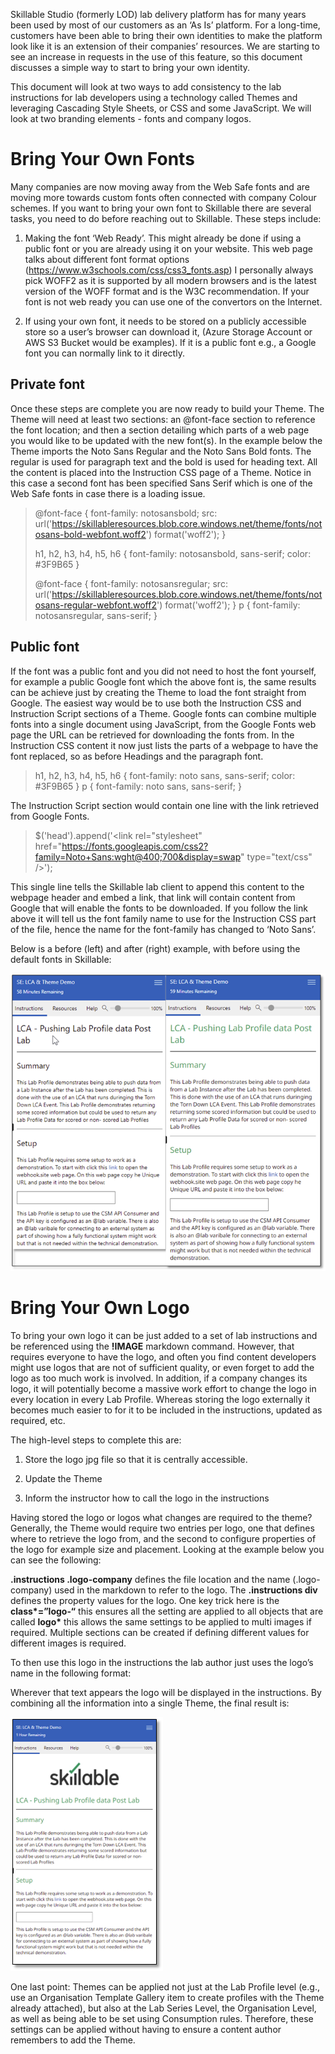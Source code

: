 Skillable Studio (formerly LOD) lab delivery platform has for many years been
used by most of our customers as an ‘As Is’ platform. For a long-time, customers
have been able to bring their own identities to make the platform look like it
is an extension of their companies’ resources. We are starting to see an
increase in requests in the use of this feature, so this document discusses a
simple way to start to bring your own identity.

This document will look at two ways to add consistency to the lab instructions
for lab developers using a technology called Themes and leveraging Cascading
Style Sheets, or CSS and some JavaScript. We will look at two branding elements
\- fonts and company logos.

# Bring Your Own Fonts

Many companies are now moving away from the Web Safe fonts and are moving more
towards custom fonts often connected with company Colour schemes. If you want to
bring your own font to Skillable there are several tasks, you need to do before
reaching out to Skillable. These steps include:

1.  Making the font ‘Web Ready’. This might already be done if using a public
    font or you are already using it on your website. This web page talks about
    different font format options
    (<https://www.w3schools.com/css/css3_fonts.asp>) I personally always pick
    WOFF2 as it is supported by all modern browsers and is the latest version of
    the WOFF format and is the W3C recommendation. If your font is not web ready
    you can use one of the convertors on the Internet.

2.  If using your own font, it needs to be stored on a publicly accessible store
    so a user’s browser can download it, (Azure Storage Account or AWS S3 Bucket
    would be examples). If it is a public font e.g., a Google font you can
    normally link to it directly.

## Private font

Once these steps are complete you are now ready to build your Theme. The Theme
will need at least two sections: an @font-face section to reference the font
location; and then a section detailing which parts of a web page you would like
to be updated with the new font(s). In the example below the Theme imports the
Noto Sans Regular and the Noto Sans Bold fonts. The regular is used for
paragraph text and the bold is used for heading text. All the content is placed
into the Instruction CSS page of a Theme. Notice in this case a second font has
been specified Sans Serif which is one of the Web Safe fonts in case there is a
loading issue.

> @font-face {
>     font-family: notosansbold;
>     src: url('https://skillableresources.blob.core.windows.net/theme/fonts/notosans-bold-webfont.woff2') format('woff2');
> }
> 
> h1, h2, h3, h4, h5, h6 {
>     font-family: notosansbold, sans-serif;
>         color: #3F9B65
> }
>
> @font-face {
>     font-family: notosansregular;
>     src: url('https://skillableresources.blob.core.windows.net/theme/fonts/notosans-regular-webfont.woff2') format('woff2');
> }
> p {
>     font-family: notosansregular, sans-serif;
> }


## Public font

If the font was a public font and you did not need to host the font yourself,
for example a public Google font which the above font is, the same results can
be achieve just by creating the Theme to load the font straight from Google. The
easiest way would be to use both the Instruction CSS and Instruction Script
sections of a Theme. Google fonts can combine multiple fonts into a single
document using JavaScript, from the Google Fonts web page the URL can be
retrieved for downloading the fonts from. In the Instruction CSS content it now
just lists the parts of a webpage to have the font replaced, so as before
Headings and the paragraph font.

> h1, h2, h3, h4, h5, h6 {
>     font-family: noto sans, sans-serif;
>         color: #3F9B65
> }
> p {
>     font-family: noto sans, sans-serif;
> }


The Instruction Script section would contain one line with the link retrieved
from Google Fonts.

> $('head').append('\<link rel="stylesheet" href="https://fonts.googleapis.com/css2?family=Noto+Sans:wght@400;700&display=swap" type="text/css" /\>');

This single line tells the Skillable lab client to append this content to the
webpage header and embed a link, that link will contain content from Google that
will enable the fonts to be downloaded. If you follow the link above it will
tell us the font family name to use for the Instruction CSS part of the file,
hence the name for the font-family has changed to ‘Noto Sans’.

Below is a before (left) and after (right) example, with before using the
default fonts in Skillable:

![IMAGE](images/Picture2.png)

# Bring Your Own Logo

To bring your own logo it can be just added to a set of lab instructions and be
referenced using the **!IMAGE** markdown command. However, that requires
everyone to have the logo, and often you find content developers might use logos
that are not of sufficient quality, or even forget to add the logo as too much
work is involved. In addition, if a company changes its logo, it will
potentially become a massive work effort to change the logo in every location in
every Lab Profile. Whereas storing the logo externally it becomes much easier to
for it to be included in the instructions, updated as required, etc.

The high-level steps to complete this are:

1.  Store the logo jpg file so that it is centrally accessible.

2.  Update the Theme

3.  Inform the instructor how to call the logo in the instructions

Having stored the logo or logos what changes are required to the theme?
Generally, the Theme would require two entries per logo, one that defines where
to retrieve the logo from, and the second to configure properties of the logo
for example size and placement. Looking at the example below you can see the
following:

**.instructions .logo-company** defines the file location and the name
(.logo-company) used in the markdown to refer to the logo. The **.instructions
div** defines the property values for the logo. One key trick here is the
**class\*=”logo-“** this ensures all the setting are applied to all objects that
are called **logo\*** this allows the same settings to be applied to multi
images if required. Multiple sections can be created if defining different
values for different images is required.

To then use this logo in the instructions the lab author just uses the logo’s
name in the following format:

Wherever that text appears the logo will be displayed in the instructions. By
combining all the information into a single Theme, the final result is:

![IMAGE](images/Picture1.png)

One last point: Themes can be applied not just at the Lab Profile level (e.g.,
use an Organisation Template Gallery item to create profiles with the Theme
already attached), but also at the Lab Series Level, the Organisation Level, as
well as being able to be set using Consumption rules. Therefore, these settings
can be applied without having to ensure a content author remembers to add the
Theme.
